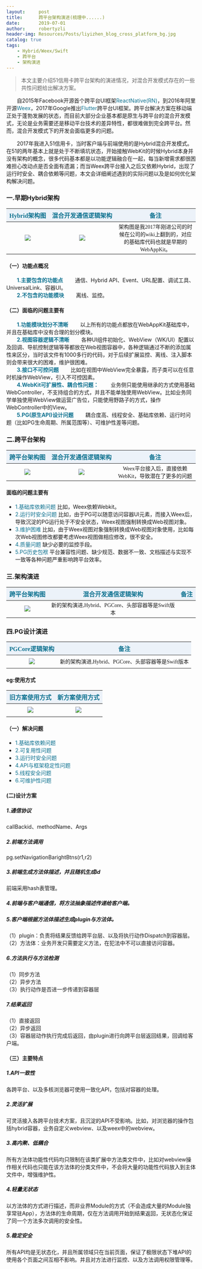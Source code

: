 ```yaml
---
layout:     post
title:      跨平台架构演进(梳理中......)  
date:       2019-07-01
author:     robertyzli
header-img: Resources/Posts/liyizhen_blog_cross_platform_bg.jpg
catalog: true
tags:
    - Hybrid/Weex/Swift
    - 跨平台
    - 架构演进 
---
```


<style>
  table {
      width: 100%; /*表格宽度*/
      border-collapse: collapse; /*使用单一线条的边框*/
      empty-cells: show; /*单元格无内容依旧绘制边框*/
  }
	
  table th,td {
    height: 35px; /*统一每一行的默认高度*/
  }
	
  table th {
      font-weight: bold; /*加粗*/
      text-align: center !important; /*内容居中，加上 !important 避免被 Markdown 样式覆盖*/
      white-space: nowrap; /*表头内容强制在一行显示*/
      font-size:16px;font-family:"Times New Roman", Times, serif !important;
      background: #ECF2F9; /*背景色*/
      color:#0F7290;
  }
  
   table td {
      text-align: center !important; /*内容居中，加上 !important 避免被 Markdown 样式覆盖*/
      font-size:14px;font-family:"Times New Roman", Times, serif !important;
  }
	
  /* 隔行变色 */
  table tbody tr:nth-child(2n) {
      background: #F4F7FB; 
  }
  /* 悬浮变色 */
  /*table tr:hover {
      background: #B2B2B2; 
  }*/
	
  /* 首列不换行 */
  table td:nth-child(1) {
      white-space: nowrap; 
  }
  /* 指定列宽度 */
  /*table th:nth-of-type(2) {
    	width: 200px;
     white-space: nowrap;
  }*/
  </style>  
   
> 本文主要介绍51信用卡跨平台架构的演进情况，对混合开发模式存在的一些共性问题给出解决方案。   

&ensp;&ensp;&ensp;&ensp;自2015年Facebook开源首个跨平台UI框架<font style="color:#0F7290">ReactNative(RN)</font>，到2016年阿里开源<font style="color:#0F7290">Weex</font>，2017年Google推出<font style="color:#0F7290">Flutter</font>跨平台UI框架。跨平台解决方案在移动端正处于蓬勃发展的状态，而目前大部分企业基本都是原生与跨平台的混合开发模式，无论是业务需要还是移动平台技术的差异特性，都很难做到完全跨平台。然而，混合开发模式下的开发会面临更多的问题。

&ensp;&ensp;&ensp;&ensp;2017年我进入51信用卡，当时客户端与前端使用的是Hybrid混合开发模式。在51的两年基本上就是处于不断填坑状态，开始接触WebKit的时候Hybrid本身并没有架构的概念，很多代码基本都是以功能逻辑融合在一起，每当新增需求都很困难担心改动点是否全面有遗漏；而当Weex跨平台接入之后又依赖Hybrid，出现了运行时安全、耦合依赖等问题，本文会详细阐述遇到的实际问题以及是如何优化架构解决问题。

###   一.早期Hybrid架构 
  
<table>
    <thead>
        <tr>
            <th>Hybrid架构图</th>
            <th>混合开发通信逻辑架构</th>
            <th>备注</th>
        </tr>
    </thead>
    <tbody>
        <tr>
            <td><img src="/Resources/Posts/liyizhen_blog_cross_platform_old.png"/></td>
            <td><img src="/Resources/Posts/liyizhen_blog_cross_platform_old_pg.png"/></td>
            <td>架构图是我2017年刚进公司的时候在公司的wiki上翻到的，对应的基础库代码也就是早期的WebAppKit。</td>
        </tr>
    </tbody>
</table>

#### （一）功能点概况      
<font style="color:#0F7290;font-weight:bold;">&ensp;&ensp;&ensp;&ensp;1.主要包含的功能点</font>
&ensp;&ensp;&ensp;&ensp;通信、Hybrid API、Event、URL配置、调试工具、UniversalLink、容器UI。    
<font style="color:#0F7290;font-weight:bold;">&ensp;&ensp;&ensp;&ensp;2.不包含的功能模块</font>
&ensp;&ensp;&ensp;&ensp;离线、监控。 

#### （二）面临的问题主要有      
<font style="color:#0F7290;font-weight:bold;">&ensp;&ensp;&ensp;&ensp;1.功能模块划分不清晰</font>
&ensp;&ensp;&ensp;&ensp;以上所有的功能点都放在WebAppKit基础库中，并且在基础库中没有合理的划分模块。    
<font style="color:#0F7290;font-weight:bold;">&ensp;&ensp;&ensp;&ensp;2.视图容器逻辑不清晰</font>
&ensp;&ensp;&ensp;&ensp;各种UI组件初始化、WebView（WK/UI）配置以及回调、导航控制逻辑等等都放在Web视图容器中，各种逻辑通过不断的添加属性来区分，当时该文件有1000多行的代码，对于后续扩展监控、离线、注入脚本则会带来很大的困难，维护很困难。       
<font style="color:#0F7290;font-weight:bold;">&ensp;&ensp;&ensp;&ensp;3.接口不可控问题</font>
&ensp;&ensp;&ensp;&ensp;比如在视图中WebView完全暴露，而子类可以在任意时机操作WebView，引入不可控因素。     
<font style="color:#0F7290;font-weight:bold;">&ensp;&ensp;&ensp;&ensp;4.WebKit可扩展性、耦合性问题：</font>
&ensp;&ensp;&ensp;&ensp;业务侧只能使用继承的方式使用基础WebController，不支持组合的方式，并且不能单独使用WebView。比如业务同学单独使用WebView做运营广告位，只能使用野路子的方式，操作WebController中的View。      
<font style="color:#0F7290;font-weight:bold;">&ensp;&ensp;&ensp;&ensp;5.PG(原生API)设计问题</font>
&ensp;&ensp;&ensp;&ensp;耦合度高、线程安全、基础库依赖、运行时问题（比如PG生命周期、所属范围等）、可维护性差等问题。   

###  二.跨平台架构    
<table>
    <thead>
        <tr>
            <th>跨平台架构图</th>
            <th>混合开发通信逻辑架构</th>
            <th>备注</th>
        </tr>
    </thead>
    <tbody>
        <tr>
            <td><img src="/Resources/Posts/liyizhen_blog_cross_platform_weex_hybrid.png"/></td>
            <td><img src="/Resources/Posts/liyizhen_blog_cross_platform_weex_hybrid_pg.png"/></td>
            <td>Weex平台接入后，直接依赖WebKit，导致潜在了更多的问题</td>
        </tr>
    </tbody>
</table>

####  面临的问题主要有  
- <font style="color:#0F7290">1.基础库依赖问题</font> 
比如，Weex依赖Webkit。
- <font style="color:#0F7290">2.运行时安全问题</font> 
比如，由于PG可以随意访问容器UI元素，而接入Weex后，导致沉淀的PG运行处于不安全状态，Weex视图强制转换成Web视图对象。
- <font style="color:#0F7290">3.维护困难</font> 
比如，由于Weex视图对象强制转换成Web视图对象使用，比如每次Web视图修改都要考虑Weex视图做相应修改，很不安全。
- <font style="color:#0F7290">4.质量问题</font> 
缺少必要的监控手段。
- <font style="color:#0F7290">5.PG历史包袱</font> 
平台兼容性问题、缺少规范、数据不一致、文档描述与实现不一致等各种问题严重影响跨平台效率。

###  三.架构演进   

<table>
    <thead>
        <tr>
            <th>跨平台架构图</th>
            <th>混合开发通信逻辑架构</th>
            <th>备注</th>
        </tr>
    </thead>
    <tbody>
        <tr>
            <td><img src="/Resources/Posts/liyizhen_blog_cross_platform_new.jpg"/></td>
            <td>新的架构演进,Hybrid、PGCore、头部容器等是Swift版本</td>
        </tr>
    </tbody>
</table>

###  四.PG设计演进  

<table>
    <thead>
        <tr>
            <th>PGCore逻辑架构</th>
            <th>备注</th>
        </tr>
    </thead>
    <tbody>
        <tr>
            <td><img src="/Resources/Posts/liyizhen_blog_cross_platform_pg_core.jpg"/></td>
            <td>新的架构演进,Hybrid、PGCore、头部容器等是Swift版本</td>
        </tr>
    </tbody>
</table>  

####   eg:使用方式
<table>
    <thead>
        <tr>
            <th>旧方案使用方式</th>
            <th>新方案使用方式</th>
        </tr>
    </thead>
    <tbody>
        <tr>
            <td><img src="/Resources/Posts/liyizhen_blog_cross_platform_pg_old.jpg"/></td>
            <td><img src="/Resources/Posts/liyizhen_blog_cross_platform_pg_new.jpg"/></td>
        </tr>
    </tbody>
</table>  

#### （一）解决问题 
- <font style="color:#0F7290">1.基础库依赖问题</font>    
- <font style="color:#0F7290">2.可复用性问题</font>    
- <font style="color:#0F7290">3.运行时安全问题</font>    
- <font style="color:#0F7290">4.API与框架稳定性问题</font>   
- <font style="color:#0F7290">5.线程安全问题</font>   
- <font style="color:#0F7290">6.可维护性问题</font> 

####  (二)设计方案

#####  1.通信协议
callBackid、methodName、Args
#####  2.前端方法调用  
pg.setNavigationBarightBtns(r1,r2)
#####  3.前端生成方法体描述，并且随机生成id
前端采用hash表管理。
#####  4.前端与客户端通信，将方法抽象描述传递给客户端。
#####  5.客户端根据方法体描述生成plugin与方法体。 
（1）plugin：负责将结果反馈给跨平台层、以及将执行动作Dispatch到容器层。  
（2）方法体：业务开发只需要定义方法，在犯法中不可以直接访问容器。  
#####  6.方法执行与方法检测
（1）同步方法     
（2）异步方法   
（3）执行动作是否进一步传递到容器层   
#####  7.结果返回  
（1）直接返回  
（2）异步返回   
（3）容器层动作执行完成后返回，由plugin进行向跨平台层返回结果，回调给客户端。   

#### （三）主要特点
#####  1.API一致性
各跨平台、以及多核浏览器可使用一致化API，包括对容器的处理。
#####  2.灵活扩展
可灵活接入各跨平台技术方案，且沉淀的API不受影响。比如，对浏览器的操作包括hybrid容器，业务自定义webview、以及weex中的webview。
#####  3.高内聚、低耦合
所有方法体功能性代码均只限制在该类扩展中方法类文件中，比如对webview操作相关代码也只能在该方法体的分类文件中，不会将大量的功能性代码放入到主体文件中，增强维护性。
#####  4.轻量无状态
以方法体的方式进行描述，而非业界Module的方式（不会造成大量的Module独享常驻App），方法体的生命周期，仅在方法调用开始到结果返回，无状态化保证了同一个方法多次调用的安全性。
#####  5.稳定安全
所有API均是无状态化，并且所属领域只在当前页面，保证了极限状态下堆API的使用各个页面之间互相不影响。并且对方法进行监控、以及方法调用权限管理等。   
     
